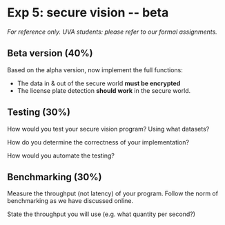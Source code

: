 # Exp 5: secure vision -- beta

*For reference only. UVA students: please refer to our formal assignments.* 



## Beta version (40%)

Based on the alpha version, now implement the full functions: 

* The data in & out of the secure world **must be encrypted**
* The license plate detection **should work** in the secure world. 

## Testing (30%)

How would you test your secure vision program? Using what datasets? 

How do you determine the correctness of your implementation?

How would you automate the testing? 

## Benchmarking (30%)

Measure the throughput (not latency) of your program. Follow the norm of benchmarking as we have discussed online. 

State the throughput you will use (e.g. what quantity per second?)



## 